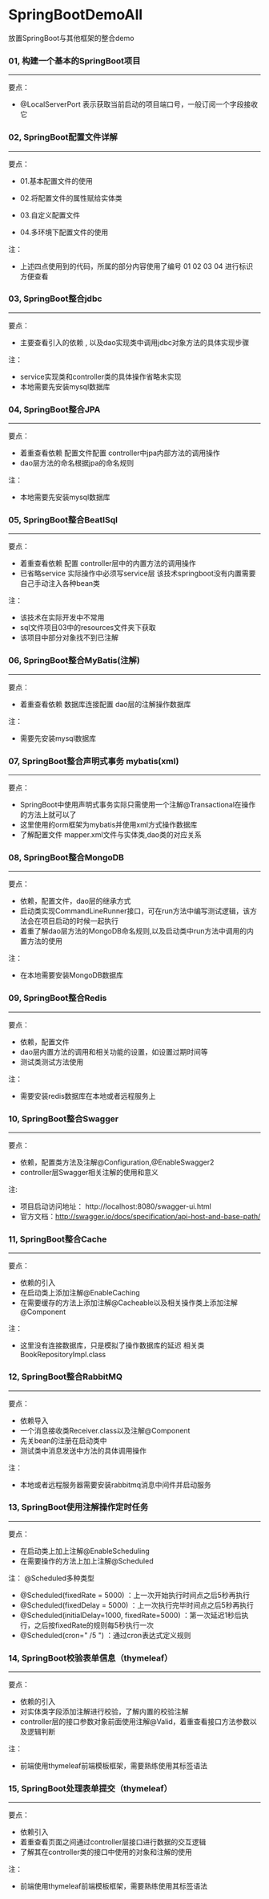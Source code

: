 # SpringBootDemoAll
放置SpringBoot与其他框架的整合demo

### 01, 构建一个基本的SpringBoot项目
---
要点：
* @LocalServerPort 表示获取当前启动的项目端口号，一般订阅一个字段接收它

### 02, SpringBoot配置文件详解
---
要点：
* 01.基本配置文件的使用

* 02.将配置文件的属性赋给实体类

* 03.自定义配置文件

* 04.多环境下配置文件的使用

注：
* 上述四点使用到的代码，所属的部分内容使用了编号 01 02 03 04 进行标识  方便查看

### 03, SpringBoot整合jdbc
---
要点：
* 主要查看引入的依赖 , 以及dao实现类中调用jdbc对象方法的具体实现步骤

注：
* service实现类和controller类的具体操作省略未实现
* 本地需要先安装mysql数据库

### 04, SpringBoot整合JPA
---
要点：
* 着重查看依赖 配置文件配置 controller中jpa内部方法的调用操作
* dao层方法的命名根据jpa的命名规则

注：
* 本地需要先安装mysql数据库

### 05, SpringBoot整合BeatlSql
---
要点：
* 着重查看依赖 配置 controller层中的内置方法的调用操作  
* 已省略service 实际操作中必须写service层 该技术springboot没有内置需要自己手动注入各种bean类 

注：
* 该技术在实际开发中不常用
* sql文件项目03中的resources文件夹下获取
* 该项目中部分对象找不到已注解

### 06, SpringBoot整合MyBatis(注解)
---
要点：
* 着重查看依赖 数据库连接配置 dao层的注解操作数据库

注：
* 需要先安装mysql数据库

### 07, SpringBoot整合声明式事务 mybatis(xml)
---
要点：
* SpringBoot中使用声明式事务实际只需使用一个注解@Transactional在操作的方法上就可以了  
* 这里使用的orm框架为mybatis并使用xml方式操作数据库 
* 了解配置文件 mapper.xml文件与实体类,dao类的对应关系

### 08, SpringBoot整合MongoDB
---
要点：
* 依赖，配置文件，dao层的继承方式
* 启动类实现CommandLineRunner接口，可在run方法中编写测试逻辑，该方法会在项目启动的时候一起执行
* 着重了解dao层方法的MongoDB命名规则,以及启动类中run方法中调用的内置方法的使用

注：
* 在本地需要安装MongoDB数据库

### 09, SpringBoot整合Redis
---
要点：
* 依赖，配置文件
* dao层内置方法的调用和相关功能的设置，如设置过期时间等
* 测试类测试方法使用

注：
* 需要安装redis数据库在本地或者远程服务上

### 10, SpringBoot整合Swagger
---
要点：
* 依赖，配置类方法及注解@Configuration,@EnableSwagger2
* controller层Swagger相关注解的使用和意义

注:
* 项目启动访问地址： http://localhost:8080/swagger-ui.html
* 官方文档：http://swagger.io/docs/specification/api-host-and-base-path/

### 11, SpringBoot整合Cache
---
要点：
* 依赖的引入 
* 在启动类上添加注解@EnableCaching
* 在需要缓存的方法上添加注解@Cacheable以及相关操作类上添加注解@Component

注：
* 这里没有连接数据库，只是模拟了操作数据库的延迟 相关类BookRepositoryImpl.class

### 12, SpringBoot整合RabbitMQ
---
要点：
* 依赖导入
* 一个消息接收类Receiver.class以及注解@Component
* 先关bean的注册在启动类中
* 测试类中消息发送中方法的具体调用操作

注：
* 本地或者远程服务器需要安装rabbitmq消息中间件并启动服务

### 13, SpringBoot使用注解操作定时任务
---
要点：
* 在启动类上加上注解@EnableScheduling
* 在需要操作的方法上加上注解@Scheduled

注：
@Scheduled多种类型
* @Scheduled(fixedRate = 5000) ：上一次开始执行时间点之后5秒再执行
* @Scheduled(fixedDelay = 5000) ：上一次执行完毕时间点之后5秒再执行
* @Scheduled(initialDelay=1000, fixedRate=5000) ：第一次延迟1秒后执行，之后按fixedRate的规则每5秒执行一次
* @Scheduled(cron=" /5 ") ：通过cron表达式定义规则

### 14, SpringBoot校验表单信息（thymeleaf）
---
要点：
* 依赖的引入
* 对实体类字段添加注解进行校验，了解内置的校验注解
* controller层的接口参数对象前面使用注解@Valid，着重查看接口方法参数以及逻辑判断

注：
* 前端使用thymeleaf前端模板框架，需要熟练使用其标签语法

### 15, SpringBoot处理表单提交（thymeleaf）
---
要点：
* 依赖引入
* 着重查看页面之间通过controller层接口进行数据的交互逻辑
* 了解其在controller类的接口中使用的对象和注解的使用

注：
* 前端使用thymeleaf前端模板框架，需要熟练使用其标签语法
